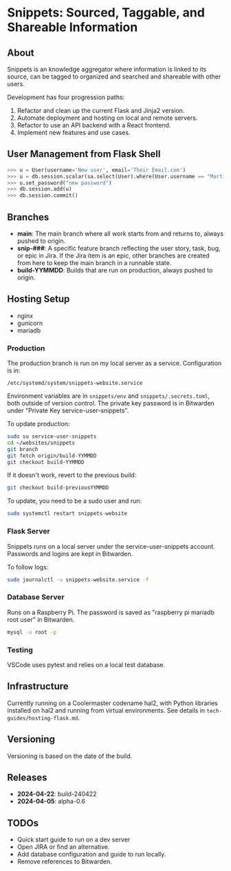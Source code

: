# Snippets: Sourced, Taggable, and Shareable Information

## About

Snippets is an knowledge aggregator where information is linked to its source, can be tagged to organized and searched and shareable with other users.

Development has four progression paths:

1. Refactor and clean up the current Flask and Jinja2 version.
2. Automate deployment and hosting on local and remote servers.
3. Refactor to use an API backend with a React frontend.
4. Implement new features and use cases.

## User Management from Flask Shell

```python
>>> u = User(username='New user', email='Their Email.com')
>>> u = db.session.scalar(sa.select(User).where(User.username == "Martin"))
>>> u.set_password("new password")
>>> db.session.add(u)
>>> db.session.commit()
```

## Branches

- **main**: The main branch where all work starts from and returns to, always pushed to origin.
- **snip-###**: A specific feature branch reflecting the user story, task, bug, or epic in Jira. If the Jira item is an epic, other branches are created from here to keep the main branch in a runnable state.
- **build-YYMMDD**: Builds that are run on production, always pushed to origin.

## Hosting Setup

- nginx
- gunicorn
- mariadb

### Production

The production branch is run on my local server as a service. Configuration is in:

```
/etc/systemd/system/snippets-website.service
```

Environment variables are in `snippets/env` and `snippets/.secrets.toml`, both outside of version control. The private key password is in Bitwarden under "Private Key service-user-snippets".

To update production:

```bash
sudo su service-user-snippets
cd ~/websites/snippets
git branch
git fetch origin/build-YYMMDD 
git checkout build-YYMMDD
```

If it doesn't work, revert to the previous build:

```bash
git checkout build-previousYYMMDD
```

To update, you need to be a sudo user and run:

```bash
sudo systemctl restart snippets-website
```

### Flask Server

Snippets runs on a local server under the service-user-snippets account. Passwords and logins are kept in Bitwarden. 

To follow logs:

```bash
sudo journalctl -u snippets-website.service -f
```

### Database Server

Runs on a Raspberry Pi. The password is saved as "raspberry pi mariadb root user" in Bitwarden.

```bash
mysql -u root -p
```

### Testing

VSCode uses pytest and relies on a local test database.

## Infrastructure

Currently running on a Coolermaster codename hal2, with Python libraries installed on hal2 and running from virtual environments. See details in `tech-guides/hosting-flask.md`.

## Versioning

Versioning is based on the date of the build.

## Releases

- **2024-04-22**: build-240422
- **2024-04-05**: alpha-0.6

## TODOs

- Quick start guide to run on a dev server
- Open JIRA or find an alternative.
- Add database configuration and guide to run locally.
- Remove references to Bitwarden.
